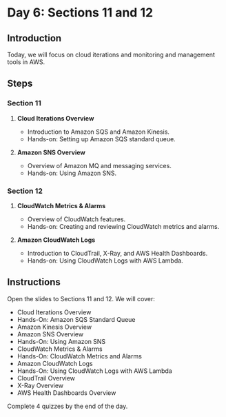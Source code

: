 # Day 6: Sections 11 and 12

## Introduction

Today, we will focus on cloud iterations and monitoring and management tools in AWS.

## Steps

### Section 11

1. **Cloud Iterations Overview**

   - Introduction to Amazon SQS and Amazon Kinesis.
   - Hands-on: Setting up Amazon SQS standard queue.

2. **Amazon SNS Overview**
   - Overview of Amazon MQ and messaging services.
   - Hands-on: Using Amazon SNS.

### Section 12

1. **CloudWatch Metrics & Alarms**

   - Overview of CloudWatch features.
   - Hands-on: Creating and reviewing CloudWatch metrics and alarms.

2. **Amazon CloudWatch Logs**
   - Introduction to CloudTrail, X-Ray, and AWS Health Dashboards.
   - Hands-on: Using CloudWatch Logs with AWS Lambda.

## Instructions

Open the slides to Sections 11 and 12. We will cover:

- Cloud Iterations Overview
- Hands-On: Amazon SQS Standard Queue
- Amazon Kinesis Overview
- Amazon SNS Overview
- Hands-On: Using Amazon SNS
- CloudWatch Metrics & Alarms
- Hands-On: CloudWatch Metrics and Alarms
- Amazon CloudWatch Logs
- Hands-On: Using CloudWatch Logs with AWS Lambda
- CloudTrail Overview
- X-Ray Overview
- AWS Health Dashboards Overview

Complete 4 quizzes by the end of the day.
